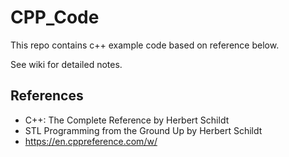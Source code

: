 # CPP_Code

This repo contains c++ example code based on reference below.

See wiki for detailed notes.

## References
- C++: The Complete Reference by Herbert Schildt
- STL Programming from the Ground Up by Herbert Schildt
- https://en.cppreference.com/w/

